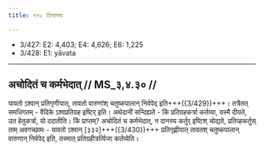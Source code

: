 ```yaml
---
title: ११८ टिप्पणयः

---
```

- 3/427: E2: 4,403; E4: 4,626; E6: 1,225
- 3/428: E1: yāvata

____________________________________________


## अचोदितं च कर्मभेदात् // MS_३,४.३० //

यावतो ऽश्वान् प्रतिगृणीयात्, तावतो वारुणांश् चतुष्कपालान् निर्वपेद् इति+++({3/429})+++। तत्रैतत् समधिगतम् - वैदिके ऽश्वप्रतिग्रह इष्टिर् इति। अथेदानीं सन्दिह्यते - किं प्रतिग्रहकर्त्रा कर्तव्या, यस्मै दीयते, उत हेतुकर्त्रा, यो ददातीति। किं प्राप्तम्? अचोदितं च कर्मभेदात्, न दानस्य कर्तुर् इष्टिश् चोद्यते, प्रतिग्र्हकर्तुस् ताम् अवगच्छामः - यावतो ऽश्वान् [३३२]+++({3/430})+++ प्रतिगृह्णीयात् तावतश् चतुष्कपालान् वारुणान् निर्वपेद् इति, तस्मात् प्रतिग्रहीत्रर्त्विजा कर्तव्येति।
